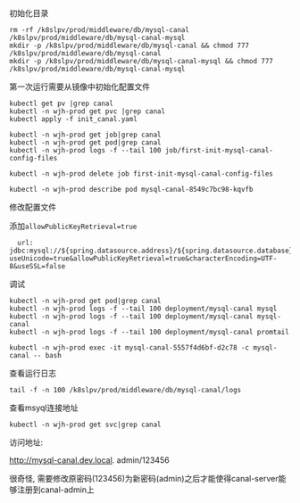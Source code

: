 初始化目录

```
rm -rf /k8slpv/prod/middleware/db/mysql-canal /k8slpv/prod/middleware/db/mysql-canal-mysql
mkdir -p /k8slpv/prod/middleware/db/mysql-canal && chmod 777 /k8slpv/prod/middleware/db/mysql-canal
mkdir -p /k8slpv/prod/middleware/db/mysql-canal-mysql && chmod 777 /k8slpv/prod/middleware/db/mysql-canal-mysql
```



第一次运行需要从镜像中初始化配置文件

```
kubectl get pv |grep canal
kubectl -n wjh-prod get pvc |grep canal
kubectl apply -f init_canal.yaml

kubectl -n wjh-prod get job|grep canal
kubectl -n wjh-prod get pod|grep canal
kubectl -n wjh-prod logs -f --tail 100 job/first-init-mysql-canal-config-files

kubectl -n wjh-prod delete job first-init-mysql-canal-config-files

kubectl -n wjh-prod describe pod mysql-canal-8549c7bc98-kqvfb
```

修改配置文件

添加`allowPublicKeyRetrieval=true`

```
  url: jdbc:mysql://${spring.datasource.address}/${spring.datasource.database}?useUnicode=true&allowPublicKeyRetrieval=true&characterEncoding=UTF-8&useSSL=false
```

调试

```
kubectl -n wjh-prod get pod|grep canal
kubectl -n wjh-prod logs -f --tail 100 deployment/mysql-canal mysql
kubectl -n wjh-prod logs -f --tail 100 deployment/mysql-canal mysql-canal
kubectl -n wjh-prod logs -f --tail 100 deployment/mysql-canal promtail

kubectl -n wjh-prod exec -it mysql-canal-5557f4d6bf-d2c78 -c mysql-canal -- bash
```

查看运行日志

```
tail -f -n 100 /k8slpv/prod/middleware/db/mysql-canal/logs
```



查看msyql连接地址

```
kubectl -n wjh-prod get svc|grep canal
```



访问地址: 

http://mysql-canal.dev.local.	admin/123456



很奇怪, 需要修改原密码(123456)为新密码(admin)之后才能使得canal-server能够注册到canal-admin上
